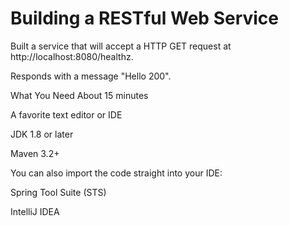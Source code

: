 # Building a RESTful Web Service

Built a service that will accept a HTTP GET request at http://localhost:8080/healthz.

Responds with a message "Hello 200".

What You Need
About 15 minutes

A favorite text editor or IDE

JDK 1.8 or later

Maven 3.2+

You can also import the code straight into your IDE:

Spring Tool Suite (STS)

IntelliJ IDEA
